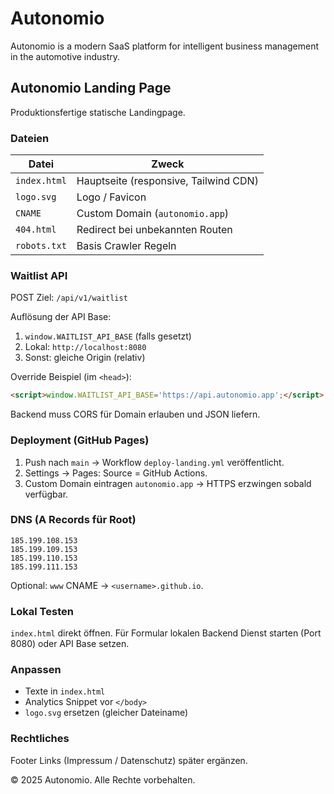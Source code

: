 # Autonomio

Autonomio is a modern SaaS platform for intelligent business management in the automotive industry.

## Autonomio Landing Page

Produktionsfertige statische Landingpage.

### Dateien
| Datei | Zweck |
|-------|-------|
| `index.html` | Hauptseite (responsive, Tailwind CDN) |
| `logo.svg` | Logo / Favicon |
| `CNAME` | Custom Domain (`autonomio.app`) |
| `404.html` | Redirect bei unbekannten Routen |
| `robots.txt` | Basis Crawler Regeln |

### Waitlist API
POST Ziel: `/api/v1/waitlist`

Auflösung der API Base:
1. `window.WAITLIST_API_BASE` (falls gesetzt)
2. Lokal: `http://localhost:8080`
3. Sonst: gleiche Origin (relativ)

Override Beispiel (im `<head>`):
```html
<script>window.WAITLIST_API_BASE='https://api.autonomio.app';</script>
```

Backend muss CORS für Domain erlauben und JSON liefern.

### Deployment (GitHub Pages)
1. Push nach `main` → Workflow `deploy-landing.yml` veröffentlicht.
2. Settings → Pages: Source = GitHub Actions.
3. Custom Domain eintragen `autonomio.app` → HTTPS erzwingen sobald verfügbar.

### DNS (A Records für Root)
```
185.199.108.153
185.199.109.153
185.199.110.153
185.199.111.153
```
Optional: `www` CNAME → `<username>.github.io`.

### Lokal Testen
`index.html` direkt öffnen. Für Formular lokalen Backend Dienst starten (Port 8080) oder API Base setzen.

### Anpassen
- Texte in `index.html`
- Analytics Snippet vor `</body>`
- `logo.svg` ersetzen (gleicher Dateiname)

### Rechtliches
Footer Links (Impressum / Datenschutz) später ergänzen.

© 2025 Autonomio. Alle Rechte vorbehalten.
